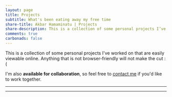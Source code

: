 ```yaml
---
layout: page
title: Projects
subtitle: What's been eating away my free time
share-title: Akbar Hamaminatu | Projects
share-description: This is a collection of some personal projects I’ve worked on, including many open-source software that's used by tens of people.
comments: true
carbonads: false
---
```


This is a collection of some personal projects I've worked on that are easily viewable online. Anything that is not browser-friendly will not make the cut :(

I'm also **available for collaboration**, so feel free to [contact me](/contact) if you'd like to work together. 


---



---
